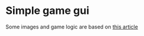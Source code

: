 # Simple game gui

Some images and game logic are based on [this article](http://www.lostdecadegames.com/how-to-make-a-simple-html5-canvas-game/)
